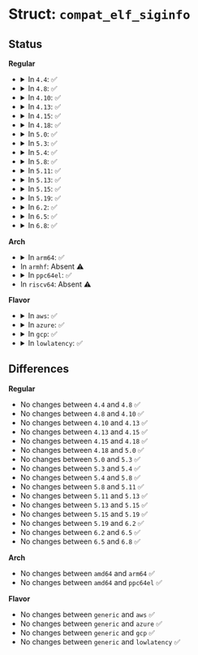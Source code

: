 # Struct: <code>compat_elf_siginfo</code>

## Status
<b>Regular</b>
<ul>
<li>
<details>
<summary>In <code>4.4</code>: ✅</summary>

```c
struct compat_elf_siginfo {
    compat_int_t si_signo;
    compat_int_t si_code;
    compat_int_t si_errno;
};
```
</details>
</li>
<li>
<details>
<summary>In <code>4.8</code>: ✅</summary>

```c
struct compat_elf_siginfo {
    compat_int_t si_signo;
    compat_int_t si_code;
    compat_int_t si_errno;
};
```
</details>
</li>
<li>
<details>
<summary>In <code>4.10</code>: ✅</summary>

```c
struct compat_elf_siginfo {
    compat_int_t si_signo;
    compat_int_t si_code;
    compat_int_t si_errno;
};
```
</details>
</li>
<li>
<details>
<summary>In <code>4.13</code>: ✅</summary>

```c
struct compat_elf_siginfo {
    compat_int_t si_signo;
    compat_int_t si_code;
    compat_int_t si_errno;
};
```
</details>
</li>
<li>
<details>
<summary>In <code>4.15</code>: ✅</summary>

```c
struct compat_elf_siginfo {
    compat_int_t si_signo;
    compat_int_t si_code;
    compat_int_t si_errno;
};
```
</details>
</li>
<li>
<details>
<summary>In <code>4.18</code>: ✅</summary>

```c
struct compat_elf_siginfo {
    compat_int_t si_signo;
    compat_int_t si_code;
    compat_int_t si_errno;
};
```
</details>
</li>
<li>
<details>
<summary>In <code>5.0</code>: ✅</summary>

```c
struct compat_elf_siginfo {
    compat_int_t si_signo;
    compat_int_t si_code;
    compat_int_t si_errno;
};
```
</details>
</li>
<li>
<details>
<summary>In <code>5.3</code>: ✅</summary>

```c
struct compat_elf_siginfo {
    compat_int_t si_signo;
    compat_int_t si_code;
    compat_int_t si_errno;
};
```
</details>
</li>
<li>
<details>
<summary>In <code>5.4</code>: ✅</summary>

```c
struct compat_elf_siginfo {
    compat_int_t si_signo;
    compat_int_t si_code;
    compat_int_t si_errno;
};
```
</details>
</li>
<li>
<details>
<summary>In <code>5.8</code>: ✅</summary>

```c
struct compat_elf_siginfo {
    compat_int_t si_signo;
    compat_int_t si_code;
    compat_int_t si_errno;
};
```
</details>
</li>
<li>
<details>
<summary>In <code>5.11</code>: ✅</summary>

```c
struct compat_elf_siginfo {
    compat_int_t si_signo;
    compat_int_t si_code;
    compat_int_t si_errno;
};
```
</details>
</li>
<li>
<details>
<summary>In <code>5.13</code>: ✅</summary>

```c
struct compat_elf_siginfo {
    compat_int_t si_signo;
    compat_int_t si_code;
    compat_int_t si_errno;
};
```
</details>
</li>
<li>
<details>
<summary>In <code>5.15</code>: ✅</summary>

```c
struct compat_elf_siginfo {
    compat_int_t si_signo;
    compat_int_t si_code;
    compat_int_t si_errno;
};
```
</details>
</li>
<li>
<details>
<summary>In <code>5.19</code>: ✅</summary>

```c
struct compat_elf_siginfo {
    compat_int_t si_signo;
    compat_int_t si_code;
    compat_int_t si_errno;
};
```
</details>
</li>
<li>
<details>
<summary>In <code>6.2</code>: ✅</summary>

```c
struct compat_elf_siginfo {
    compat_int_t si_signo;
    compat_int_t si_code;
    compat_int_t si_errno;
};
```
</details>
</li>
<li>
<details>
<summary>In <code>6.5</code>: ✅</summary>

```c
struct compat_elf_siginfo {
    compat_int_t si_signo;
    compat_int_t si_code;
    compat_int_t si_errno;
};
```
</details>
</li>
<li>
<details>
<summary>In <code>6.8</code>: ✅</summary>

```c
struct compat_elf_siginfo {
    compat_int_t si_signo;
    compat_int_t si_code;
    compat_int_t si_errno;
};
```
</details>
</li>
</ul>
<b>Arch</b>
<ul>
<li>
<details>
<summary>In <code>arm64</code>: ✅</summary>

```c
struct compat_elf_siginfo {
    compat_int_t si_signo;
    compat_int_t si_code;
    compat_int_t si_errno;
};
```
</details>
</li>
<li>
In <code>armhf</code>: Absent ⚠️
</li>
<li>
<details>
<summary>In <code>ppc64el</code>: ✅</summary>

```c
struct compat_elf_siginfo {
    compat_int_t si_signo;
    compat_int_t si_code;
    compat_int_t si_errno;
};
```
</details>
</li>
<li>
In <code>riscv64</code>: Absent ⚠️
</li>
</ul>
<b>Flavor</b>
<ul>
<li>
<details>
<summary>In <code>aws</code>: ✅</summary>

```c
struct compat_elf_siginfo {
    compat_int_t si_signo;
    compat_int_t si_code;
    compat_int_t si_errno;
};
```
</details>
</li>
<li>
<details>
<summary>In <code>azure</code>: ✅</summary>

```c
struct compat_elf_siginfo {
    compat_int_t si_signo;
    compat_int_t si_code;
    compat_int_t si_errno;
};
```
</details>
</li>
<li>
<details>
<summary>In <code>gcp</code>: ✅</summary>

```c
struct compat_elf_siginfo {
    compat_int_t si_signo;
    compat_int_t si_code;
    compat_int_t si_errno;
};
```
</details>
</li>
<li>
<details>
<summary>In <code>lowlatency</code>: ✅</summary>

```c
struct compat_elf_siginfo {
    compat_int_t si_signo;
    compat_int_t si_code;
    compat_int_t si_errno;
};
```
</details>
</li>
</ul>

## Differences
<b>Regular</b>
<ul>
<li>
No changes between <code>4.4</code> and <code>4.8</code> ✅
</li>
<li>
No changes between <code>4.8</code> and <code>4.10</code> ✅
</li>
<li>
No changes between <code>4.10</code> and <code>4.13</code> ✅
</li>
<li>
No changes between <code>4.13</code> and <code>4.15</code> ✅
</li>
<li>
No changes between <code>4.15</code> and <code>4.18</code> ✅
</li>
<li>
No changes between <code>4.18</code> and <code>5.0</code> ✅
</li>
<li>
No changes between <code>5.0</code> and <code>5.3</code> ✅
</li>
<li>
No changes between <code>5.3</code> and <code>5.4</code> ✅
</li>
<li>
No changes between <code>5.4</code> and <code>5.8</code> ✅
</li>
<li>
No changes between <code>5.8</code> and <code>5.11</code> ✅
</li>
<li>
No changes between <code>5.11</code> and <code>5.13</code> ✅
</li>
<li>
No changes between <code>5.13</code> and <code>5.15</code> ✅
</li>
<li>
No changes between <code>5.15</code> and <code>5.19</code> ✅
</li>
<li>
No changes between <code>5.19</code> and <code>6.2</code> ✅
</li>
<li>
No changes between <code>6.2</code> and <code>6.5</code> ✅
</li>
<li>
No changes between <code>6.5</code> and <code>6.8</code> ✅
</li>
</ul>
<b>Arch</b>
<ul>
<li>
No changes between <code>amd64</code> and <code>arm64</code> ✅
</li>
<li>
No changes between <code>amd64</code> and <code>ppc64el</code> ✅
</li>
</ul>
<b>Flavor</b>
<ul>
<li>
No changes between <code>generic</code> and <code>aws</code> ✅
</li>
<li>
No changes between <code>generic</code> and <code>azure</code> ✅
</li>
<li>
No changes between <code>generic</code> and <code>gcp</code> ✅
</li>
<li>
No changes between <code>generic</code> and <code>lowlatency</code> ✅
</li>
</ul>
